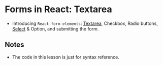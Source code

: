 # Forms in React: Textarea
- Introducing `React form elements`: [Textarea](https://reactjs.org/docs/forms.html#the-textarea-tag), Checkbox, Radio buttons, [Select](https://reactjs.org/docs/forms.html#the-select-tag) & Option, and submitting the form.

## Notes
- The code in this lesson is just for syntax reference.